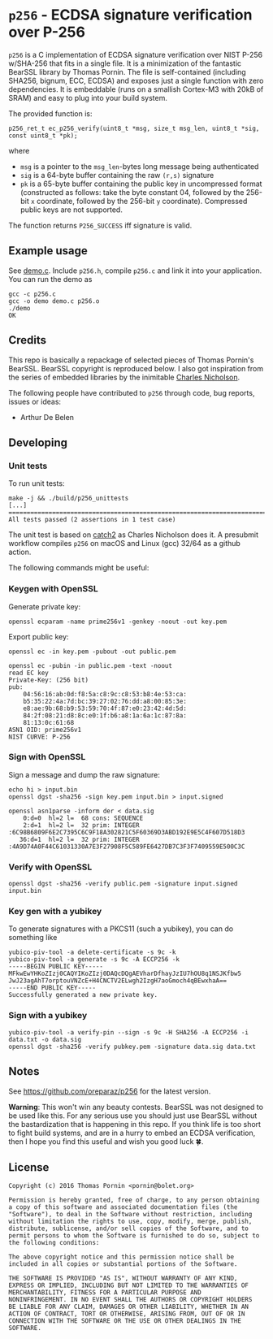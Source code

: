 # `p256` - ECDSA signature verification over P-256

`p256` is a C implementation of ECDSA signature verification over NIST P-256 w/SHA-256
that fits in a single file. It is a minimization of the fantastic BearSSL library
by Thomas Pornin. The file is self-contained (including SHA256, bignum, ECC, ECDSA)
and exposes just a single function with zero dependencies. It is embeddable (runs
on a smallish Cortex-M3 with 20kB of SRAM) and easy to plug into your build system.

The provided function is:

```
p256_ret_t ec_p256_verify(uint8_t *msg, size_t msg_len, uint8_t *sig, const uint8_t *pk);
```

where
 * `msg` is a pointer to the `msg_len`-bytes long message being authenticated
 * `sig` is a 64-byte buffer containing the raw `(r,s)` signature
 * `pk` is a 65-byte buffer containing the public key in uncompressed format
 (constructed as follows: take the byte constant 04, followed by the 256-bit `x` coordinate,
 followed by the 256-bit `y` coordinate).
 Compressed public keys are not supported.

The function returns `P256_SUCCESS` iff signature is valid.

## Example usage

See [demo.c](demo.c). Include `p256.h`, compile `p256.c` and link it into your application.
You can run the demo as
```
gcc -c p256.c
gcc -o demo demo.c p256.o
./demo
OK
```

## Credits

This repo is basically a repackage of selected pieces of Thomas
Pornin's BearSSL. BearSSL copyright is reproduced below. I also got
inspiration from the series of embedded libraries by the inimitable
[Charles Nicholson](https://github.com/charlesnicholson).

The following people have contributed to `p256` through code, bug
reports, issues or ideas:

* Arthur De Belen

## Developing

### Unit tests

To run unit tests: 

```
make -j && ./build/p256_unittests
[...]
===============================================================================
All tests passed (2 assertions in 1 test case)
```

The unit test is based on [catch2](https://github.com/catchorg/Catch2)
as Charles Nicholson does it. A presubmit workflow compiles
`p256` on macOS and Linux (gcc) 32/64 as a github action.

The following commands might be useful:

### Keygen with OpenSSL

Generate private key:
```
openssl ecparam -name prime256v1 -genkey -noout -out key.pem
```

Export public key:
```
openssl ec -in key.pem -pubout -out public.pem

openssl ec -pubin -in public.pem -text -noout
read EC key
Private-Key: (256 bit)
pub:
    04:56:16:ab:0d:f8:5a:c8:9c:c8:53:b8:4e:53:ca:
    b5:35:22:4a:7d:bc:39:27:02:76:dd:a8:00:85:3e:
    e8:ae:9b:68:b9:53:59:70:4f:87:e0:23:42:4d:5d:
    84:2f:08:21:d8:8c:e0:1f:b6:a8:1a:6a:1c:87:8a:
    81:13:0c:61:68
ASN1 OID: prime256v1
NIST CURVE: P-256
```

### Sign with OpenSSL

Sign a message and dump the raw signature:

```
echo hi > input.bin
openssl dgst -sha256 -sign key.pem input.bin > input.signed

openssl asn1parse -inform der < data.sig
    0:d=0  hl=2 l=  68 cons: SEQUENCE
    2:d=1  hl=2 l=  32 prim: INTEGER           :6C98B6809F6E2C7395C6C9F18A302821C5F60369D3ABD192E9E5C4F607D518D3
   36:d=1  hl=2 l=  32 prim: INTEGER           :4A9D74A0F44C61031330A7E3F27908F5C589FE6427DB7C3F3F7409559E500C3C
```

### Verify with OpenSSL

```
openssl dgst -sha256 -verify public.pem -signature input.signed input.bin
```


### Key gen with a yubikey

To generate signatures with a PKCS11 (such a yubikey), you can do something like

```
yubico-piv-tool -a delete-certificate -s 9c -k
yubico-piv-tool -a generate -s 9c -A ECCP256 -k
-----BEGIN PUBLIC KEY-----
MFkwEwYHKoZIzj0CAQYIKoZIzj0DAQcDQgAEVharDfhayJzIU7hOU8q1NSJKfbw5
JwJ23agAhT7orptouVNZcE+H4CNCTV2ELwgh2IzgH7aoGmoch4qBEwxhaA==
-----END PUBLIC KEY-----
Successfully generated a new private key.
```

### Sign with a yubikey

```
yubico-piv-tool -a verify-pin --sign -s 9c -H SHA256 -A ECCP256 -i data.txt -o data.sig
openssl dgst -sha256 -verify pubkey.pem -signature data.sig data.txt
```


## Notes

See https://github.com/oreparaz/p256 for the latest version.

__Warning__: This won't win any beauty contests. BearSSL was not designed
to be used like this. For any serious use you should just use BearSSL
without the bastardization that is happening in this repo. If you think
life is too short to fight build systems, and are in a hurry to embed an
ECDSA verification, then I hope you find this useful and wish you good luck 🍀.

## License

```
Copyright (c) 2016 Thomas Pornin <pornin@bolet.org>

Permission is hereby granted, free of charge, to any person obtaining 
a copy of this software and associated documentation files (the
"Software"), to deal in the Software without restriction, including
without limitation the rights to use, copy, modify, merge, publish,
distribute, sublicense, and/or sell copies of the Software, and to
permit persons to whom the Software is furnished to do so, subject to
the following conditions:

The above copyright notice and this permission notice shall be 
included in all copies or substantial portions of the Software.

THE SOFTWARE IS PROVIDED "AS IS", WITHOUT WARRANTY OF ANY KIND, 
EXPRESS OR IMPLIED, INCLUDING BUT NOT LIMITED TO THE WARRANTIES OF
MERCHANTABILITY, FITNESS FOR A PARTICULAR PURPOSE AND 
NONINFRINGEMENT. IN NO EVENT SHALL THE AUTHORS OR COPYRIGHT HOLDERS
BE LIABLE FOR ANY CLAIM, DAMAGES OR OTHER LIABILITY, WHETHER IN AN
ACTION OF CONTRACT, TORT OR OTHERWISE, ARISING FROM, OUT OF OR IN
CONNECTION WITH THE SOFTWARE OR THE USE OR OTHER DEALINGS IN THE
SOFTWARE.
```